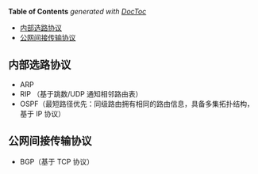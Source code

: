 <!-- START doctoc generated TOC please keep comment here to allow auto update -->
<!-- DON'T EDIT THIS SECTION, INSTEAD RE-RUN doctoc TO UPDATE -->
**Table of Contents**  *generated with [DocToc](https://github.com/thlorenz/doctoc)*

- [内部选路协议](#%E5%86%85%E9%83%A8%E9%80%89%E8%B7%AF%E5%8D%8F%E8%AE%AE)
- [公网间接传输协议](#%E5%85%AC%E7%BD%91%E9%97%B4%E6%8E%A5%E4%BC%A0%E8%BE%93%E5%8D%8F%E8%AE%AE)

<!-- END doctoc generated TOC please keep comment here to allow auto update -->

## 内部选路协议

- ARP
- RIP （基于跳数/UDP 通知相邻路由表）
- OSPF（最短路径优先：同级路由拥有相同的路由信息，具备多集拓扑结构，基于 IP 协议）

## 公网间接传输协议

- BGP（基于 TCP 协议）

